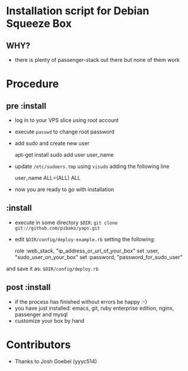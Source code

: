 # Installation script for Debian Squeeze Box
## WHY?
- there is plenty of passenger-stack out there but none of them work

# Procedure
## pre :install
- log in to your VPS slice using root account
- execute ```passwd``` to change root password
- add sudo and create new user

    apt-get install sudo
    add user user_name

- update ```/etc/sudoers.tmp``` using ```visudo``` adding the
  following line

    user_name   ALL=(ALL) ALL

- now you are ready to go with installation

## :install
- execute in some directory ```$DIR```:
```git clone git://github.com/pibako/yaps.git```
- edit ```$DIR/config/deploy-example.rb``` setting the following:

    role :web_stack, "ip_address_or_url_of_your_box"
    set :user, "sudo_user_on_your_box"
    set :password, "password_for_sudo_user"

and save it as: ```$DIR/config/deploy.rb```

## post :install
- if the process has finished without errors be happy :-)
- you have just installed: emacs, git, ruby enterprise edition, nginx,
  passenger and mysql
- customize your box by hand

# Contributors
- Thanks to Josh Goebel (yyyc514)

